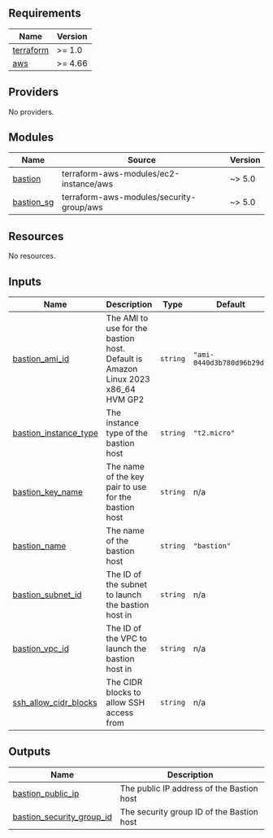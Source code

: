 <!-- BEGIN_TF_DOCS -->
## Requirements

| Name | Version |
|------|---------|
| <a name="requirement_terraform"></a> [terraform](#requirement\_terraform) | >= 1.0 |
| <a name="requirement_aws"></a> [aws](#requirement\_aws) | >= 4.66 |

## Providers

No providers.

## Modules

| Name | Source | Version |
|------|--------|---------|
| <a name="module_bastion"></a> [bastion](#module\_bastion) | terraform-aws-modules/ec2-instance/aws | ~> 5.0 |
| <a name="module_bastion_sg"></a> [bastion\_sg](#module\_bastion\_sg) | terraform-aws-modules/security-group/aws | ~> 5.0 |

## Resources

No resources.

## Inputs

| Name | Description | Type | Default | Required |
|------|-------------|------|---------|:--------:|
| <a name="input_bastion_ami_id"></a> [bastion\_ami\_id](#input\_bastion\_ami\_id) | The AMI to use for the bastion host. Default is Amazon Linux 2023 x86\_64 HVM GP2 | `string` | `"ami-0440d3b780d96b29d"` | no |
| <a name="input_bastion_instance_type"></a> [bastion\_instance\_type](#input\_bastion\_instance\_type) | The instance type of the bastion host | `string` | `"t2.micro"` | no |
| <a name="input_bastion_key_name"></a> [bastion\_key\_name](#input\_bastion\_key\_name) | The name of the key pair to use for the bastion host | `string` | n/a | yes |
| <a name="input_bastion_name"></a> [bastion\_name](#input\_bastion\_name) | The name of the bastion host | `string` | `"bastion"` | no |
| <a name="input_bastion_subnet_id"></a> [bastion\_subnet\_id](#input\_bastion\_subnet\_id) | The ID of the subnet to launch the bastion host in | `string` | n/a | yes |
| <a name="input_bastion_vpc_id"></a> [bastion\_vpc\_id](#input\_bastion\_vpc\_id) | The ID of the VPC to launch the bastion host in | `string` | n/a | yes |
| <a name="input_ssh_allow_cidr_blocks"></a> [ssh\_allow\_cidr\_blocks](#input\_ssh\_allow\_cidr\_blocks) | The CIDR blocks to allow SSH access from | `string` | n/a | yes |

## Outputs

| Name | Description |
|------|-------------|
| <a name="output_bastion_public_ip"></a> [bastion\_public\_ip](#output\_bastion\_public\_ip) | The public IP address of the Bastion host |
| <a name="output_bastion_security_group_id"></a> [bastion\_security\_group\_id](#output\_bastion\_security\_group\_id) | The security group ID of the Bastion host |
<!-- END_TF_DOCS -->